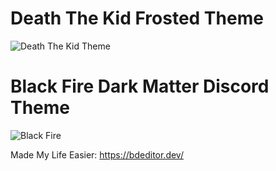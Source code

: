 # Death The Kid Frosted Theme 
![Death The Kid Theme](https://github.com/user-attachments/assets/ead27915-4ed5-49af-881a-b2ce18a4f1ae)

# Black Fire Dark Matter Discord Theme 
![Black Fire](https://github.com/user-attachments/assets/d659d157-9efe-422f-ac01-f6a9227675c7)


Made My Life Easier: https://bdeditor.dev/

